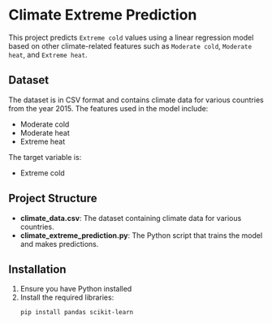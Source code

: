 # Climate Extreme Prediction

This project predicts `Extreme cold` values using a linear regression model based on other climate-related features such as `Moderate cold`, `Moderate heat`, and `Extreme heat`.

## Dataset
The dataset is in CSV format and contains climate data for various countries from the year 2015. The features used in the model include:
- Moderate cold
- Moderate heat
- Extreme heat

The target variable is:
- Extreme cold

## Project Structure
- **climate_data.csv**: The dataset containing climate data for various countries.
- **climate_extreme_prediction.py**: The Python script that trains the model and makes predictions.

## Installation

1. Ensure you have Python installed 
2. Install the required libraries:
   ```bash
   pip install pandas scikit-learn
